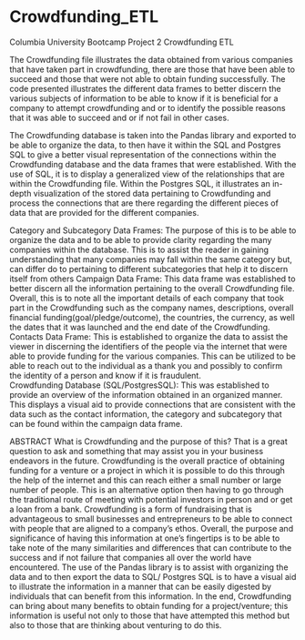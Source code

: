 # Crowdfunding_ETL
Columbia University Bootcamp Project 2
Crowdfunding ETL

<p>
The Crowdfunding file illustrates the data obtained from various companies that have taken part in crowdfunding, there are those that have been able to succeed and those that were not able to obtain funding successfully. The code presented illustrates the different data frames to better discern the various subjects of information to be able to know if it is beneficial for a company to attempt crowdfunding and or to identify the possible reasons that it was able to succeed and or if not fail in other cases.
</p>
The Crowdfunding database is taken into the Pandas library and exported to be able to organize the data, to then have it within the SQL and Postgres SQL to give a better visual representation of the connections within the Crowdfunding database and the data frames that were established. With the use of SQL, it is to display a generalized view of the relationships that are within the Crowdfunding file. Within the Postgres SQL, it illustrates an in-depth visualization of the stored data pertaining to Crowdfunding and process the connections that are there regarding the different pieces of data that are provided for the different companies. 

Category and Subcategory Data Frames:
  The purpose of this is to be able to organize the data and to be able to provide clarity regarding the many companies within the database. This is to assist the reader in gaining understanding that many companies may fall within the same category but, can differ do to pertaining to different subcategories that help it to discern itself from others 
Campaign Data Frame:
  This data frame was established to better discern all the information pertaining to the overall Crowdfunding file. Overall, this is to note all the important details of each company that took part in the Crowdfunding such as the company names, descriptions, overall financial funding(goal/pledge/outcome), the countries, the currency, as well the dates that it was launched and the end date of the Crowdfunding. 
Contacts Data Frame:
 This is established to organize the data to assist the viewer in discerning the identifiers of the people via the internet that were able to provide funding for the various companies. This can be utilized to be able to reach out to the individual as a thank you and possibly to confirm the identity of a person and know if it is fraudulent.  
Crowdfunding Database (SQL/PostgresSQL):
  This was established to provide an overview of the information obtained in an organized manner. This displays a visual aid to provide connections that are consistent with the data such as the contact information, the category and subcategory that can be found within the campaign data frame. 

ABSTRACT 
What is Crowdfunding and the purpose of this? That is a great question to ask and something that may assist you in your business endeavors in the future. Crowdfunding is the overall practice of obtaining funding for a venture or a project in which it is possible to do this through the help of the internet and this can reach either a small number or large number of people. This is an alternative option then having to go through the traditional route of meeting with potential investors in person and or get a loan from a bank. Crowdfunding is a form of fundraising that is advantageous to small businesses and entrepreneurs to be able to connect with people that are aligned to a company’s ethos. Overall, the purpose and significance of having this information at one’s fingertips is to be able to take note of the many similarities and differences that can contribute to the success and if not failure that companies all over the world have encountered. The use of the Pandas library is to assist with organizing the data and to then export the data to SQL/ Postgres SQL is to have a visual aid to illustrate the information in a manner that can be easily digested by individuals that can benefit from this information.  In the end, Crowdfunding can bring about many benefits to obtain funding for a project/venture; this information is useful not only to those that have attempted this method but also to those that are thinking about venturing to do this. 
